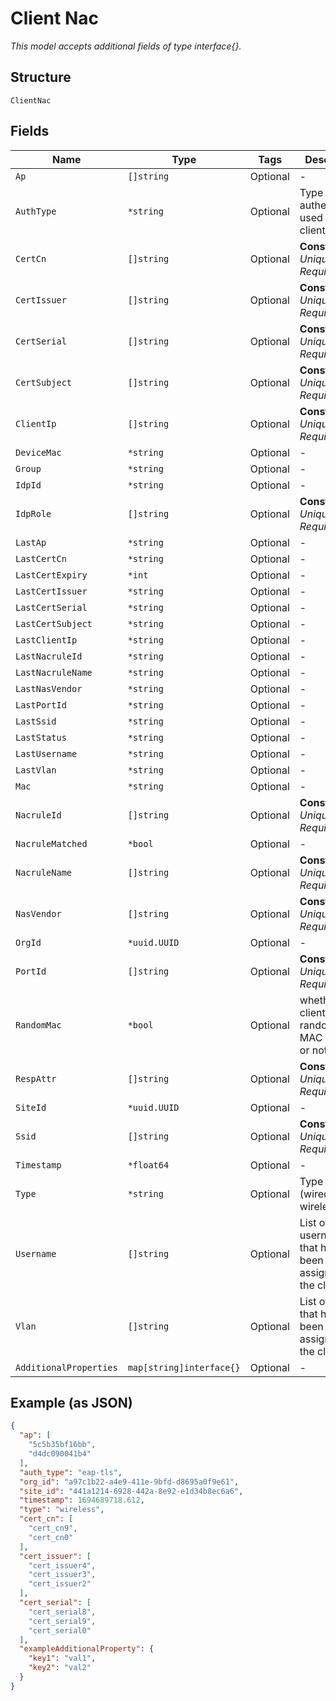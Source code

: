 
# Client Nac

*This model accepts additional fields of type interface{}.*

## Structure

`ClientNac`

## Fields

| Name | Type | Tags | Description |
|  --- | --- | --- | --- |
| `Ap` | `[]string` | Optional | - |
| `AuthType` | `*string` | Optional | Type of authentication used by the client |
| `CertCn` | `[]string` | Optional | **Constraints**: *Unique Items Required* |
| `CertIssuer` | `[]string` | Optional | **Constraints**: *Unique Items Required* |
| `CertSerial` | `[]string` | Optional | **Constraints**: *Unique Items Required* |
| `CertSubject` | `[]string` | Optional | **Constraints**: *Unique Items Required* |
| `ClientIp` | `[]string` | Optional | **Constraints**: *Unique Items Required* |
| `DeviceMac` | `*string` | Optional | - |
| `Group` | `*string` | Optional | - |
| `IdpId` | `*string` | Optional | - |
| `IdpRole` | `[]string` | Optional | **Constraints**: *Unique Items Required* |
| `LastAp` | `*string` | Optional | - |
| `LastCertCn` | `*string` | Optional | - |
| `LastCertExpiry` | `*int` | Optional | - |
| `LastCertIssuer` | `*string` | Optional | - |
| `LastCertSerial` | `*string` | Optional | - |
| `LastCertSubject` | `*string` | Optional | - |
| `LastClientIp` | `*string` | Optional | - |
| `LastNacruleId` | `*string` | Optional | - |
| `LastNacruleName` | `*string` | Optional | - |
| `LastNasVendor` | `*string` | Optional | - |
| `LastPortId` | `*string` | Optional | - |
| `LastSsid` | `*string` | Optional | - |
| `LastStatus` | `*string` | Optional | - |
| `LastUsername` | `*string` | Optional | - |
| `LastVlan` | `*string` | Optional | - |
| `Mac` | `*string` | Optional | - |
| `NacruleId` | `[]string` | Optional | **Constraints**: *Unique Items Required* |
| `NacruleMatched` | `*bool` | Optional | - |
| `NacruleName` | `[]string` | Optional | **Constraints**: *Unique Items Required* |
| `NasVendor` | `[]string` | Optional | **Constraints**: *Unique Items Required* |
| `OrgId` | `*uuid.UUID` | Optional | - |
| `PortId` | `[]string` | Optional | **Constraints**: *Unique Items Required* |
| `RandomMac` | `*bool` | Optional | whether the client is using randomized MAC Address or not |
| `RespAttr` | `[]string` | Optional | **Constraints**: *Unique Items Required* |
| `SiteId` | `*uuid.UUID` | Optional | - |
| `Ssid` | `[]string` | Optional | **Constraints**: *Unique Items Required* |
| `Timestamp` | `*float64` | Optional | - |
| `Type` | `*string` | Optional | Type of client (wired, wireless) |
| `Username` | `[]string` | Optional | List of usernames that have been assigned to the client |
| `Vlan` | `[]string` | Optional | List of vlans that have been assigned to the client |
| `AdditionalProperties` | `map[string]interface{}` | Optional | - |

## Example (as JSON)

```json
{
  "ap": [
    "5c5b35bf16bb",
    "d4dc090041b4"
  ],
  "auth_type": "eap-tls",
  "org_id": "a97c1b22-a4e9-411e-9bfd-d8695a0f9e61",
  "site_id": "441a1214-6928-442a-8e92-e1d34b8ec6a6",
  "timestamp": 1694689718.612,
  "type": "wireless",
  "cert_cn": [
    "cert_cn9",
    "cert_cn0"
  ],
  "cert_issuer": [
    "cert_issuer4",
    "cert_issuer3",
    "cert_issuer2"
  ],
  "cert_serial": [
    "cert_serial8",
    "cert_serial9",
    "cert_serial0"
  ],
  "exampleAdditionalProperty": {
    "key1": "val1",
    "key2": "val2"
  }
}
```

